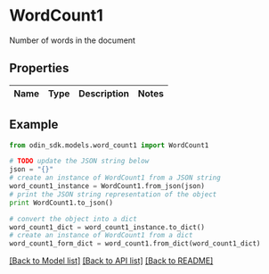 # WordCount1

Number of words in the document

## Properties

Name | Type | Description | Notes
------------ | ------------- | ------------- | -------------

## Example

```python
from odin_sdk.models.word_count1 import WordCount1

# TODO update the JSON string below
json = "{}"
# create an instance of WordCount1 from a JSON string
word_count1_instance = WordCount1.from_json(json)
# print the JSON string representation of the object
print WordCount1.to_json()

# convert the object into a dict
word_count1_dict = word_count1_instance.to_dict()
# create an instance of WordCount1 from a dict
word_count1_form_dict = word_count1.from_dict(word_count1_dict)
```
[[Back to Model list]](../README.md#documentation-for-models) [[Back to API list]](../README.md#documentation-for-api-endpoints) [[Back to README]](../README.md)


